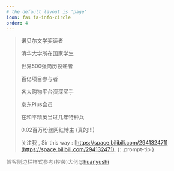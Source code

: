 ```yaml
---
# the default layout is 'page'
icon: fas fa-info-circle
order: 4
---
```


> 诺贝尔文学奖读者
>
> 清华大学所在国家学生
>
> 世界500强简历投递者
>
> 百亿项目参与者
>
> 各大购物平台资深买手
>
> 京东Plus会员
>
> 在和平精英当过几年特种兵
>
> 0.02百万粉丝网红博主 (真的!!!) 
>
> 关注我 , Sir this way  : [https://space.bilibili.com/294132471](https://space.bilibili.com/294132471)​.
{: .prompt-tip }

<span style="color: gray;">博客侧边栏样式参考(抄袭)大佬@[huanyushi](https://huanyushi.github.io/)</span>